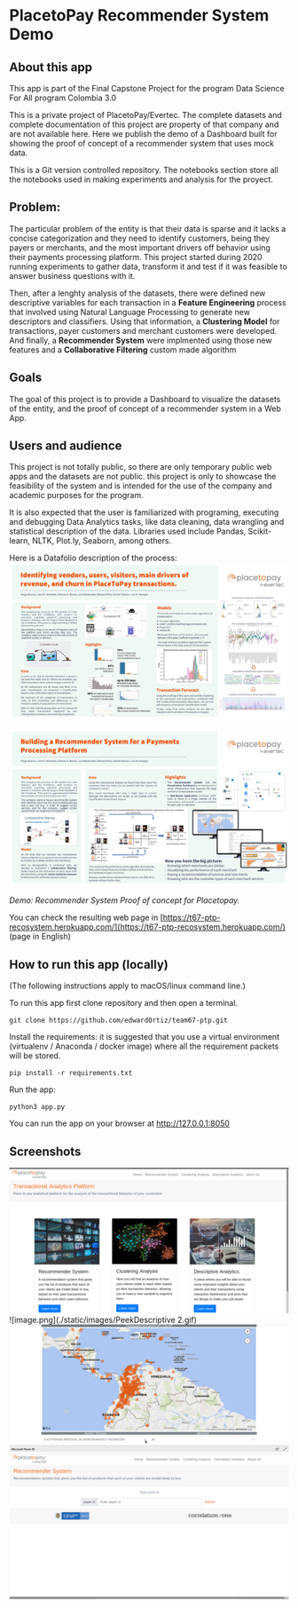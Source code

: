 # PlacetoPay Recommender System Demo

## About this app

This app is part of the Final Capstone Project for the program Data Science For All program Colombia 3.0

This is a private project of PlacetoPay/Evertec. The complete datasets and complete documentation of this project are property of that company and are not available here. Here we publish the demo of a Dashboard built for showing the proof of concept of a recommender system that uses mock data. 

This is a Git version controlled repository. The notebooks section store all the notebooks used in making experiments and analysis for the proyect.

## Problem:

The particular problem of the entity is that their data is sparse and it lacks a concise categorization and they need to identify customers, being they payers or merchants, and the most important drivers off behavior using their payments processing platform. This project started during 2020 running experiments to gather data, transform it and test if it was feasible to answer business questions with it.

Then, after a lenghty analysis of the datasets, there were defined new descriptive variables for each transaction in a **Feature Engineering** process that involved using Natural Language Processing to generate new descriptors and classifiers. Using that information, a **Clustering Model** for transactions, payer customers and merchant customers were developed. And finally, a **Recommender System** were implmented using those new features and a **Collaborative Filtering** custom made algorithm 

## Goals

The goal of this project is to provide a Dashboard to visualize the datasets of the entity, and the proof of concept of a recommender system in a Web App.

## Users and audience

This project is not totally public, so there are only temporary public web apps and the datasets are not public. this project is only to showcase the feasibility of the system and is intended for the use of the company and academic purposes for the program. 

It is also expected that the user is familiarized with programing, executing and debugging Data Analytics tasks, like data cleaning, data wrangling and statistical description of the data. Libraries used include Pandas, Scikit-learn, NLTK, Plot.ly, Seaborn, among others.

Here is a Datafolio description of the process:
![image.png](./static/images/Datafolio1.jpg)

![image.png](./static/images/Datafolio2.jpg)



_Demo: Recommender System Proof of concept for Placetopay._

You can check the resulting web page in [https://t67-ptp-recosystem.herokuapp.com/](https://t67-ptp-recosystem.herokuapp.com/) (page in English)



## How to run this app (locally)

(The following instructions apply to macOS/linux command line.)

To run this app first clone repository and then open a terminal.

```
git clone https://github.com/edward0rtiz/team67-ptp.git
```

Install the requirements:
it is suggested that you use a virtual environment (virtualenv / Anaconda / docker image) where all the requirement packets will be stored.

```
pip install -r requirements.txt
```

Run the app:

```
python3 app.py
```

You can run the app on your browser at http://127.0.0.1:8050

## Screenshots

![image.png](./static/images/PeekIntro.gif)
![image.png](./static/images/PeekDescriptive 2.gif)
![image.png](./static/images/PeekGeo2.gif)
![image.png](./static/images/PeekRecommender.gif)
